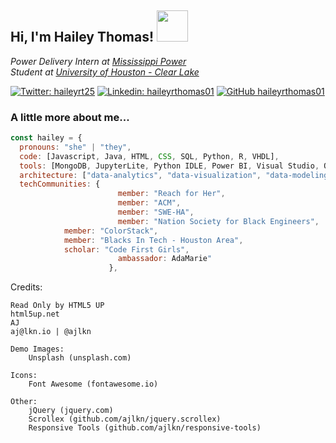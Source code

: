 <h2> Hi, I'm Hailey Thomas! <img src="https://media.giphy.com/media/VgCDAzcKvsR6OM0uWg/giphy.gif" width="50"> </h2>
<p><em>Power Delivery Intern at <a href="https://www.mississippipower.com/">Mississippi Power</a></br>Student at <a href="https://www.uhcl.edu/">University of Houston - Clear Lake</a> 
</em></p>

[![Twitter: haileyrt25](https://img.shields.io/twitter/follow/haileyrt25?style=social)](https://x.com/haileyrt25)
[![Linkedin: haileyrthomas01](https://img.shields.io/badge/-haileyrthomas01-blue?style=flat-square&logo=Linkedin&logoColor=white&link=https://www.linkedin.com/in/haileyrthomas01/)](https://www.linkedin.com/in/haileyrthomas01/)
[![GitHub haileyrthomas01](https://img.shields.io/github/followers/haileyrthomas01?label=follow&style=social)](https://github.com/haileyrthomas01)


### A little more about me...  

```javascript
const hailey = {
  pronouns: "she" | "they",
  code: [Javascript, Java, HTML, CSS, SQL, Python, R, VHDL],
  tools: [MongoDB, JupyterLite, Python IDLE, Power BI, Visual Studio, Oracle SQL Developer, RStudio],
  architecture: ["data-analytics", "data-visualization", "data-modeling"],
  techCommunities: {
                        member: "Reach for Her",
                        member: "ACM",
                        member: "SWE-HA",
                        member: "Nation Society for Black Engineers",
			member: "ColorStack",
			member: "Blacks In Tech - Houston Area",
			scholar: "Code First Girls",
                        ambassador: AdaMarie"
                      },

```
Credits:

	Read Only by HTML5 UP
	html5up.net
	AJ
	aj@lkn.io | @ajlkn

	Demo Images:
		Unsplash (unsplash.com)

	Icons:
		Font Awesome (fontawesome.io)

	Other:
		jQuery (jquery.com)
		Scrollex (github.com/ajlkn/jquery.scrollex)
		Responsive Tools (github.com/ajlkn/responsive-tools)
